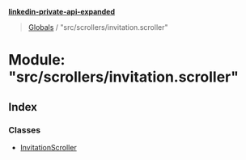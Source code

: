 **[linkedin-private-api-expanded](../README.md)**

> [Globals](../globals.md) / "src/scrollers/invitation.scroller"

# Module: "src/scrollers/invitation.scroller"

## Index

### Classes

* [InvitationScroller](../classes/_src_scrollers_invitation_scroller_.invitationscroller.md)
